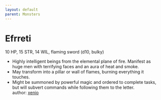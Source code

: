 ```yaml
---
layout: default
parent: Monsters 
--- 
```

# Efrreti
10 HP, 15 STR, 14 WIL, flaming sword (d10, bulky)  
- Highly intelligent beings from the elemental plane of fire.   Manifest as huge men with terrifying faces and an aura of heat and smoke.  
- May transform into a pillar or wall of flames, burning everything it touches.  
- Might be summoned by powerful magic and ordered to complete tasks, but will subvert commands while following them to the letter.  
author: [xenio](https://xenioinabottle.blogspot.com/2021/02/classic-monsters-for-cairnito-part-1.html) 
